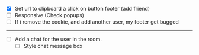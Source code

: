 - [x] Set url to clipboard a click on button footer (add friend)
- [ ] Responsive (Check popups)
- [ ] If i remove the cookie, and add another user, my footer get bugged

---

- [ ] Add a chat for the user in the room.
    - [ ] Style chat message box
